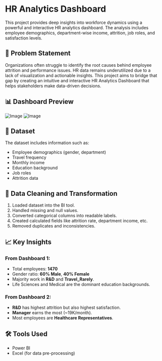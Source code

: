 # HR Analytics Dashboard

This project provides deep insights into workforce dynamics using a powerful and interactive HR analytics dashboard. The analysis includes employee demographics, department-wise income, attrition, job roles, and satisfaction levels.

## 🧩 Problem Statement

Organizations often struggle to identify the root causes behind employee attrition and performance issues. HR data remains underutilized due to a lack of visualization and actionable insights. This project aims to bridge that gap by creating an intuitive and interactive HR Analytics Dashboard that helps stakeholders make data-driven decisions.

## 📊 Dashboard Preview

![Image](https://github.com/user-attachments/assets/43918a58-1043-4b81-9d59-bd59f7b3ff1b)
![Image](https://github.com/user-attachments/assets/4b226290-29fa-449f-a572-71b3e51931a2)

## 📁 Dataset

The dataset includes information such as:
- Employee demographics (gender, department)
- Travel frequency
- Monthly income
- Education background
- Job roles
- Attrition data

## 🧹 Data Cleaning and Transformation

1. Loaded dataset into the BI tool.
2. Handled missing and null values.
3. Converted categorical columns into readable labels.
4. Created calculated fields like attrition rate, department income, etc.
5. Removed duplicates and inconsistencies.

## 📈 Key Insights

### From Dashboard 1:
- Total employees: **1470**
- Gender ratio: **60% Male**, **40% Female**
- Majority work in **R&D** and **Travel_Rarely**.
- Life Sciences and Medical are the dominant education backgrounds.

### From Dashboard 2:
- **R&D** has highest attrition but also highest satisfaction.
- **Manager** earns the most (~19K/month).
- Most employees are **Healthcare Representatives**.

## 🛠️ Tools Used

- Power BI 
- Excel (for data pre-processing)




